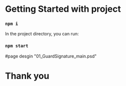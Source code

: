 # Getting Started with project

### `npm i`

In the project directory, you can run:

### `npm start`

#page desgin "01_GuardSignature_main.psd"


# Thank you

